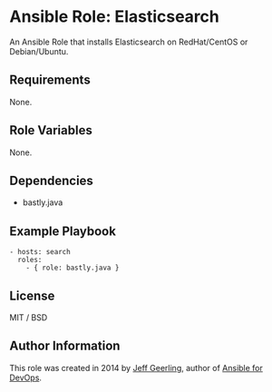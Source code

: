 # Ansible Role: Elasticsearch

An Ansible Role that installs Elasticsearch on RedHat/CentOS or Debian/Ubuntu.

## Requirements

None.

## Role Variables

None.

## Dependencies

  - bastly.java

## Example Playbook

    - hosts: search
      roles:
        - { role: bastly.java }

## License

MIT / BSD

## Author Information

This role was created in 2014 by [Jeff Geerling](http://jeffgeerling.com/), author of [Ansible for DevOps](http://ansiblefordevops.com/).
